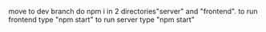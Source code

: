 move to dev branch
do npm i in 2 directories"server" and "frontend". 
to run frontend type  "npm start"
to run server type "npm start"